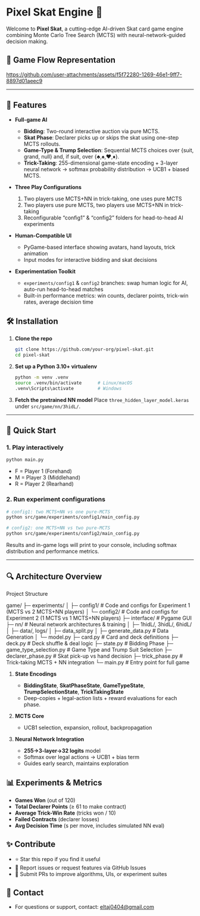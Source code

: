 # Pixel Skat Engine 🤖

Welcome to **Pixel Skat**, a cutting-edge AI-driven Skat card game engine combining Monte Carlo Tree Search (MCTS) with neural-network-guided decision making.


## 📸 Game Flow Representation

https://github.com/user-attachments/assets/f5f72280-1269-46e1-9ff7-8897d01aeec9

---

## 🚀 Features

* **Full-game AI**

  * **Bidding**: Two-round interactive auction via pure MCTS.
  * **Skat Phase**: Declarer picks up or skips the skat using one-step MCTS rollouts.
  * **Game-Type & Trump Selection**: Sequential MCTS choices over {suit, grand, null} and, if suit, over {♣,♠,♥,♦}.
  * **Trick-Taking**: 255-dimensional game-state encoding + 3-layer neural network → softmax probability distribution → UCB1 + biased MCTS.

* **Three Play Configurations**

  1. Two players use MCTS+NN in trick-taking, one uses pure MCTS
  2. Two players use pure MCTS, two players use MCTS+NN in trick-taking
  3. Reconfigurable “config1” & “config2” folders for head-to-head AI experiments

* **Human-Compatible UI**

  * PyGame-based interface showing avatars, hand layouts, trick animation
  * Input modes for interactive bidding and skat decisions

* **Experimentation Toolkit**

  * `experiments/config1` & `config2` branches: swap human logic for AI, auto-run head-to-head matches
  * Built-in performance metrics: win counts, declarer points, trick-win rates, average decision time


## 🛠️ Installation

1. **Clone the repo**

   ```bash
   git clone https://github.com/your-org/pixel-skat.git
   cd pixel-skat
   ```

2. **Set up a Python 3.10+ virtualenv**

   ```bash
   python -m venv .venv
   source .venv/bin/activate      # Linux/macOS
   .venv\Scripts\activate         # Windows
   ```

3. **Fetch the pretrained NN model**
   Place `three_hidden_layer_model.keras` under `src/game/nn/3hidL/`.

---

## 🚩 Quick Start

### 1. Play interactively

```bash
python main.py
```

* F = Player 1 (Forehand)
* M = Player 3 (Middlehand)
* R = Player 2 (Rearhand)

### 2. Run experiment configurations

```bash
# config1: two MCTS+NN vs one pure-MCTS
python src/game/experiments/config1/main_config.py

# config2: one MCTS+NN vs two pure-MCTS
python src/game/experiments/config2/main_config.py
```

Results and in-game logs will print to your console, including softmax distribution and performance metrics.

---

## 🔍 Architecture Overview

Project Structure

game/
├─ experiments/
│  ├─ config1/                # Code and configs for Experiment 1 (MCTS vs 2 MCTS+NN players)
│  └─ config2/                # Code and configs for Experiment 2 (1 MCTS vs 1 MCTS+NN players)
├─ interface/                 # Pygame GUI 
├─ nn/                        # Neural network architectures & training
│  ├─ 1hidL/, 3hidL/, 6hidL/
│  ├─ data/, logs/
│  ├─ data_split.py
│  ├─ generate_data.py       # Data Generation
│  └─ model.py
├─ card.py                   # Card and deck definitions
├─ deck.py                   # Deck shuffle & deal logic
├─ state.py                  # Bidding Phase 
├─ game_type_selection.py    # Game Type and Trump Suit Selection
├─ declarer_phase.py         # Skat pick-up vs hand decision
├─ trick_phase.py            # Trick-taking MCTS + NN integration
└─ main.py                   # Entry point for full game

1. **State Encodings**

   * **BiddingState**, **SkatPhaseState**, **GameTypeState**, **TrumpSelectionState**, **TrickTakingState**
   * Deep-copies + legal-action lists + reward evaluations for each phase.

2. **MCTS Core**

   * UCB1 selection, expansion, rollout, backpropagation

3. **Neural Network Integration**

   * **255→3-layer→32 logits** model
   * Softmax over legal actions → UCB1 + bias term
   * Guides early search, maintains exploration


## 📊 Experiments & Metrics

* **Games Won** (out of 120)
* **Total Declarer Points** (≥ 61 to make contract)
* **Average Trick-Win Rate** (tricks won / 10)
* **Failed Contracts** (declarer losses)
* **Avg Decision Time** (s per move, includes simulated NN eval)

## ✨ Contribute

* ⭐ Star this repo if you find it useful
* 🐞 Report issues or request features via GitHub Issues
* 📝 Submit PRs to improve algorithms, UIs, or experiment suites

## 🚩 Contact
* For questions or support, contact: eltaj0404@gmail.com




